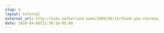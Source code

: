 ```yaml
---
slug: o
layout: external
external_url: http://kids.netherland.name/2009/08/13/thank-you-charmin/
date: 2010-04-08T21:30:16-05:00
---
```

